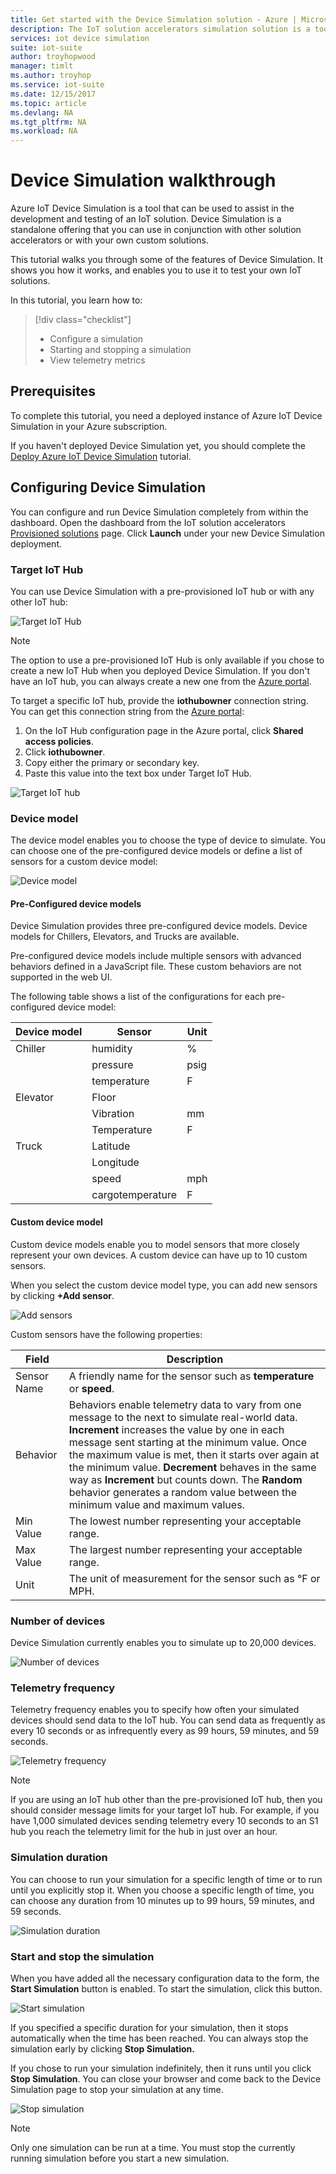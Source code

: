 ```yaml
---
title: Get started with the Device Simulation solution - Azure | Microsoft Docs 
description: The IoT solution accelerators simulation solution is a tool that can be used to assist in the development and testing of an IoT solution. The simulation service is a standalone offering that can be used in conjunction with other solution accelerators or used with your own custom solutions.
services: iot device simulation
suite: iot-suite
author: troyhopwood
manager: timlt
ms.author: troyhop
ms.service: iot-suite
ms.date: 12/15/2017
ms.topic: article
ms.devlang: NA
ms.tgt_pltfrm: NA
ms.workload: NA
---
```


# Device Simulation walkthrough

Azure IoT Device Simulation is a tool that can be used to assist in the development and testing of an IoT solution. Device Simulation is a standalone offering that you can use in conjunction with other solution accelerators or with your own custom solutions.

This tutorial walks you through some of the features of Device Simulation. It shows you how it works, and enables you to use it to test your own IoT solutions.

In this tutorial, you learn how to:

>[!div class="checklist"]
> * Configure a simulation
> * Starting and stopping a simulation
> * View telemetry metrics

## Prerequisites

To complete this tutorial, you need a deployed instance of Azure IoT Device Simulation in your Azure subscription.

If you haven't deployed Device Simulation yet, you should complete the [Deploy Azure IoT Device Simulation](iot-suite-device-simulation-deploy.md) tutorial.

## Configuring Device Simulation

You can configure and run Device Simulation completely from within the dashboard. Open the dashboard from the IoT solution accelerators [Provisioned solutions](https://www.azureiotsuite.com/) page. Click **Launch** under your new Device Simulation deployment.

### Target IoT Hub

You can use Device Simulation with a pre-provisioned IoT hub or with any other IoT hub:

![Target IoT Hub](media/iot-suite-device-simulation-explore/targethub.png)

> [!NOTE]
> The option to use a pre-provisioned IoT Hub is only available if you chose to create a new IoT Hub when you deployed Device Simulation. If you don't have an IoT hub, you can always create a new one from the [Azure portal](https://portal.azure.com).

To target a specific IoT hub, provide the **iothubowner** connection string. You can get this connection string from the [Azure portal](https://portal.azure.com):

1. On the IoT Hub configuration page in the Azure portal, click **Shared access policies**.
1. Click **iothubowner**.
1. Copy either the primary or secondary key.
1. Paste this value into the text box under Target IoT Hub.

![Target IoT hub](media/iot-suite-device-simulation-explore/connectionstring.png)

### Device model

The device model enables you to choose the type of device to simulate. You can choose one of the pre-configured device models or define a list of sensors for a custom device model:

![Device model](media/iot-suite-device-simulation-explore/devicemodel.png)

#### Pre-Configured device models

Device Simulation provides three pre-configured device models. Device models for Chillers, Elevators, and Trucks are available.

Pre-configured device models include multiple sensors with advanced behaviors defined in a JavaScript file. These custom behaviors are not supported in the web UI. 

The following table shows a list of the configurations for each pre-configured device model:

| Device model | Sensor | Unit | 
| -------------| ------ | -----| 
| Chiller | humidity | % |
| | pressure | psig | 
| | temperature | F | 
| Elevator | Floor | 
| | Vibration | mm | 
| | Temperature | F | 
| Truck | Latitude | |
| | Longitude | | 
| | speed | mph | 
| | cargotemperature | F | 

#### Custom device model

Custom device models enable you to model sensors that more closely represent your own devices. A custom device can have up to 10 custom sensors.

When you select the custom device model type, you can add new sensors by clicking **+Add sensor**.

![Add sensors](media/iot-suite-device-simulation-explore/customsensors.png)

Custom sensors have the following properties:

| Field | Description |
| ----- | ----------- |
| Sensor Name | A friendly name for the sensor such as **temperature** or **speed**. |
| Behavior | Behaviors enable telemetry data to vary from one message to the next to simulate real-world data. **Increment** increases the value by one in each message sent starting at the minimum value. Once the maximum value is met, then it starts over again at the minimum value. **Decrement** behaves in the same way as **Increment** but counts down. The **Random** behavior generates a random value between the minimum value and maximum values. |
| Min Value | The lowest number representing your acceptable range. |
| Max Value | The largest number representing your acceptable range. |
| Unit | The unit of measurement for the sensor such as °F or MPH. |

### Number of devices

Device Simulation currently enables you to simulate up to 20,000 devices.

![Number of devices](media/iot-suite-device-simulation-explore/numberofdevices.png)

### Telemetry frequency

Telemetry frequency enables you to specify how often your simulated devices should send data to the IoT hub. You can send data as frequently as every 10 seconds or as infrequently every as 99 hours, 59 minutes, and 59 seconds.

![Telemetry frequency](media/iot-suite-device-simulation-explore/frequency.png)

> [!NOTE]
> If you are using an IoT hub other than the pre-provisioned IoT hub, then you should consider message limits for your target IoT hub. For example, if you have 1,000 simulated devices sending telemetry every 10 seconds to an S1 hub you reach the telemetry limit for the hub in just over an hour.

### Simulation duration

You can choose to run your simulation for a specific length of time or to run until you explicitly stop it. When you choose a specific length of time, you can choose any duration from 10 minutes up to 99 hours, 59 minutes, and 59 seconds.

![Simulation duration](media/iot-suite-device-simulation-explore/duration.png)

### Start and stop the simulation

When you have added all the necessary configuration data to the form, the **Start Simulation** button is enabled. To start the simulation, click this button.

![Start simulation](media/iot-suite-device-simulation-explore/start.png)

If you specified a specific duration for your simulation, then it stops automatically when the time has been reached. You can always stop the simulation early by clicking **Stop Simulation.**

If you chose to run your simulation indefinitely, then it runs until you click **Stop Simulation**. You can close your browser and come back to the Device Simulation page to stop your simulation at any time.

![Stop simulation](media/iot-suite-device-simulation-explore/stop.png)

> [!NOTE]
> Only one simulation can be run at a time. You must stop the currently running simulation before you start a new simulation.
